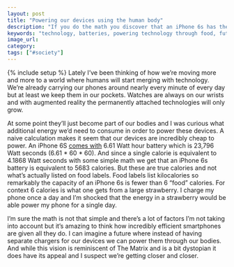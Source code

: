 ```yaml
---
layout: post
title: "Powering our devices using the human body"
description: "If you do the math you discover that an iPhone 6s has the same battery capacity as a strawberry. One day we'll be powering our devices using our bodies."
keywords: "technology, batteries, powering technology through food, future, science fiction"
image_url:
category:
tags: ["#society"]
---
```

{% include setup %}
Lately I’ve been thinking of how we’re moving more and more to a world where humans will start merging with technology. We’re already carrying our phones around nearly every minute of every day but at least we keep them in our pockets. Watches are always on our wrists and with augmented reality the permanently attached technologies will only grow.

At some point they’ll just become part of our bodies and I was curious what additional energy we’d need to consume in order to power these devices. A naive calculation makes it seem that our devices are incredibly cheap to power. An iPhone 6S [comes with](https://www.apple.com/legal/more-resources/docs/apple-product-information-sheet.pdf) 6.61 Watt hour battery which is 23,796 Watt seconds (6.61 * 60 * 60). And since a single calorie is equivalent to 4.1868 Watt seconds with some simple math we get that an iPhone 6s battery is equivalent to 5683 calories. But these are true calories and not what’s actually listed on food labels. Food labels list kilocalories so remarkably the capacity of an iPhone 6s is fewer than 6 “food” calories. For context 6 calories is what one gets from a large strawberry. I charge my phone once a day and I’m shocked that the energy in a strawberry would be able power my phone for a single day.

I’m sure the math is not that simple and there’s a lot of factors I’m not taking into account but it’s amazing to think how incredibly efficient smartphones are given all they do. I can imagine a future where instead of having separate chargers for our devices we can power them through our bodies. And while this vision is reminiscent of The Matrix and is a bit dystopian it does have its appeal and I suspect we’re getting closer and closer.

